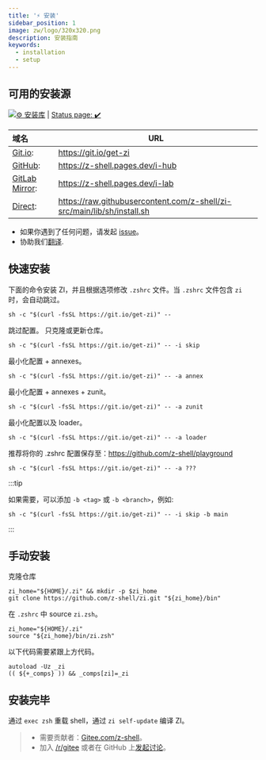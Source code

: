 ```yaml
---
title: '⚡️ 安装'
sidebar_position: 1
image: zw/logo/320x320.png
description: 安装指南
keywords:
  - installation
  - setup
---
```


## 可用的安装源

[![⚙️ 安装库][1]][2] | [Status page: :heavy_check_mark:](https://digitalclouds.dev/status)

| 域名                  | URL                                                                       |
|:------------------- | ------------------------------------------------------------------------- |
| [Git.io][3]:        | <https://git.io/get-zi>                                                   |
| [GitHub][4]:        | <https://z-shell.pages.dev/i-hub>                                         |
| [GitLab Mirror][5]: | <https://z-shell.pages.dev/i-lab>                                         |
| [Direct][6]:        | <https://raw.githubusercontent.com/z-shell/zi-src/main/lib/sh/install.sh> |

- 如果你遇到了任何问题，请发起 [issue][7]。
- 协助我们[翻译](https://digitalclouds.crowdin.com/z-shell).

## 快速安装

下面的命令安装 ZI，并且根据选项修改 `.zshrc` 文件。当 `.zshrc` 文件包含 `zi` 时，会自动跳过。

```shell
sh -c "$(curl -fsSL https://git.io/get-zi)" --
```

跳过配置。 只克隆或更新仓库。

```shell
sh -c "$(curl -fsSL https://git.io/get-zi)" -- -i skip
```

最小化配置 + annexes。

```shell
sh -c "$(curl -fsSL https://git.io/get-zi)" -- -a annex
```

最小化配置 + annexes + zunit。

```shell
sh -c "$(curl -fsSL https://git.io/get-zi)" -- -a zunit
```

最小化配置以及 loader。

```shell
sh -c "$(curl -fsSL https://git.io/get-zi)" -- -a loader
```

推荐将你的 .zshrc 配置保存至：<https://github.com/z-shell/playground>

```shell
sh -c "$(curl -fsSL https://git.io/get-zi)" -- -a ???
```

:::tip

如果需要，可以添加 `-b <tag>` 或 `-b <branch>`，例如:

```shell
sh -c "$(curl -fsSL https://git.io/get-zi)" -- -i skip -b main
```

:::

## 手动安装

克隆仓库

```shell
zi_home="${HOME}/.zi" && mkdir -p $zi_home
git clone https://github.com/z-shell/zi.git "${zi_home}/bin"
```

在 `.zshrc` 中 source `zi.zsh`。

```shell
zi_home="${HOME}/.zi"
source "${zi_home}/bin/zi.zsh"
```

以下代码需要紧跟上方代码。

```shell
autoload -Uz _zi
(( ${+_comps} )) && _comps[zi]=_zi
```

## 安装完毕

通过 `exec zsh` 重载 shell，通过 `zi self-update` 编译 ZI。

> - 需要贡献者：[Gitee.com/z-shell](https://gitee.com/z-shell)。
> - 加入 [/r/gitee](https://www.reddit.com/r/gitee/) 或者在 GitHub 上[发起讨论](https://github.com/z-shell/zi/discussions/new)。

[1]: https://github.com/z-shell/zi-src/actions/workflows/check-sh.yml/badge.svg?branch=main
[2]: https://github.com/z-shell/zi-src/actions/workflows/check-sh.yml
[3]: https://git.io/get-zi
[4]: https://z.digitalclouds.dev/i-hub
[5]: https://z.digitalclouds.dev/i-lab
[6]: https://raw.githubusercontent.com/z-shell/zi-src/main/lib/sh/install.sh
[7]: https://github.com/z-shell/zi/issues/new/choose
